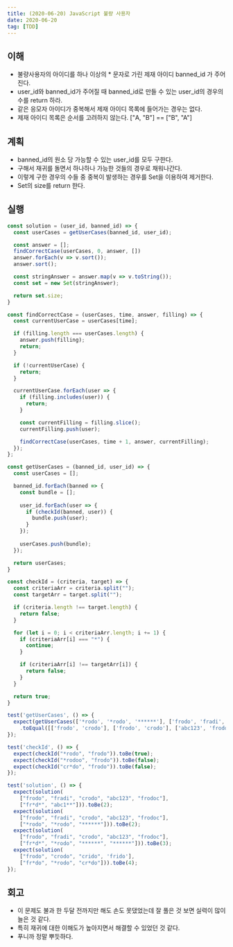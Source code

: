 ```yaml
---
title: (2020-06-20) JavaScript 불량 사용자
date: 2020-06-20
tag: [TDD]
---
```


## 이해

- 불량사용자의 아이디를 하나 이상의 * 문자로 가린 제재 아이디 banned_id 가 주어진다.
- user_id와 banned_id가 주어질 때 banned_id로 만들 수 있는 user_id의 경우의 수를 return 하라.
- 같은 응모자 아이디가 중복해서 제재 아이디 목록에 들어가는 경우는 없다.
- 제재 아이디 목록은 순서를 고려하지 않는다. ["A, "B"] == ["B", "A"]

## 계획

- banned_id의 원소 당 가능할 수 있는 user_id를 모두 구한다.
- 구해서 재귀를 돌면서 하나하나 가능한 것들의 경우로 채워나간다.
- 이렇게 구한 경우의 수들 중 중복이 발생하는 경우를 Set을 이용하여 제거한다.
- Set의 size를 return 한다.

## 실행

```javascript
const solution = (user_id, banned_id) => {
  const userCases = getUserCases(banned_id, user_id);

  const answer = [];
  findCorrectCase(userCases, 0, answer, [])
  answer.forEach(v => v.sort());
  answer.sort();

  const stringAnswer = answer.map(v => v.toString());
  const set = new Set(stringAnswer);

  return set.size;
}

const findCorrectCase = (userCases, time, answer, filling) => {
  const currentUserCase = userCases[time];

  if (filling.length === userCases.length) {
    answer.push(filling);
    return;
  }

  if (!currentUserCase) {
    return;
  }

  currentUserCase.forEach(user => {
    if (filling.includes(user)) {
      return;
    }

    const currentFilling = filling.slice();
    currentFilling.push(user);

    findCorrectCase(userCases, time + 1, answer, currentFilling);
  });
};

const getUserCases = (banned_id, user_id) => {
  const userCases = [];

  banned_id.forEach(banned => {
    const bundle = [];
  
    user_id.forEach(user => {
      if (checkId(banned, user)) {
        bundle.push(user);
      }  
    });
  
    userCases.push(bundle);
  });

  return userCases;
}

const checkId = (criteria, target) => {
  const criteriaArr = criteria.split("");
  const targetArr = target.split("");

  if (criteria.length !== target.length) {
    return false;
  }

  for (let i = 0; i < criteriaArr.length; i += 1) {
    if (criteriaArr[i] === "*") {
      continue;
    }

    if (criteriaArr[i] !== targetArr[i]) {
      return false;
    }
  }

  return true;
}

test('getUserCases', () => {
  expect(getUserCases(['*rodo', '*rodo', '******'], ['frodo', 'fradi', 'crodo', 'abc123', 'frodoc']))
    .toEqual([['frodo', 'crodo'], ['frodo', 'crodo'], ['abc123', 'frodoc']]);
});

test('checkId', () => {
  expect(checkId("*rodo", "frodo")).toBe(true);
  expect(checkId("*rodoo", "frodo")).toBe(false);
  expect(checkId("cr*do", "frodo")).toBe(false);
});

test('solution', () => {
  expect(solution(
    ["frodo", "fradi", "crodo", "abc123", "frodoc"],
    ["fr*d*", "abc1**"])).toBe(2);
  expect(solution(
    ["frodo", "fradi", "crodo", "abc123", "frodoc"],
    ["*rodo", "*rodo", "******"])).toBe(2);
  expect(solution(
    ["frodo", "fradi", "crodo", "abc123", "frodoc"],
    ["fr*d*", "*rodo", "******", "******"])).toBe(3);
  expect(solution(
    ["frodo", "crodo", "crido", 'frido'],
    ["fr*do", "*rodo", "cr*do"])).toBe(4);
});
```

## 회고

- 이 문제도 불과 한 두달 전까지만 해도 손도 못댔었는데 잘 풀은 것 보면 실력이 많이 늘은 것 같다.
- 특히 재귀에 대한 이해도가 높아지면서 해결할 수 있었던 것 같다.
- 푸니까 정말 뿌듯하다.
